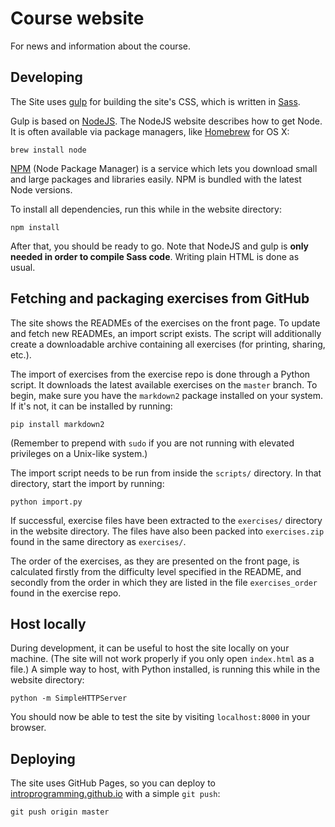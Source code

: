 # Course website

For news and information about the course.

## Developing

The Site uses [gulp](http://gulpjs.com/) for building the site's CSS, which is written in [Sass](http://sass-lang.com/).

Gulp is based on [NodeJS](http://nodejs.org/). The NodeJS website describes how to get Node. It is often available via package managers, like [Homebrew](http://brew.sh/) for OS X:
```
brew install node
```
[NPM](https://www.npmjs.org/) (Node Package Manager) is a service which lets you download small and large packages and libraries easily. NPM is bundled with the latest Node versions.

To install all dependencies, run this while in the website directory:
```
npm install
```
After that, you should be ready to go. Note that NodeJS and gulp is **only needed in order to compile Sass code**. Writing plain HTML is done as usual.

## Fetching and packaging exercises from GitHub

The site shows the READMEs of the exercises on the front page. To update and fetch new READMEs, an import script exists. The script will additionally create a downloadable archive containing all exercises (for printing, sharing, etc.).

The import of exercises from the exercise repo is done through a Python script. It downloads the latest available exercises on the `master` branch. To begin, make sure you have the `markdown2` package installed on your system. If it's not, it can be installed by running:

```
pip install markdown2
```

(Remember to prepend with `sudo` if you are not running with elevated privileges on a Unix-like system.)

The import script needs to be run from inside the `scripts/` directory. In that directory, start the import by running:

```
python import.py
```

If successful, exercise files have been extracted to the `exercises/` directory in the website directory. The files have also been packed into `exercises.zip` found in the same directory as `exercises/`.

The order of the exercises, as they are presented on the front page, is calculated firstly from the difficulty level specified in the README, and secondly from the order in which they are listed in the file `exercises_order` found in the exercise repo.

## Host locally

During development, it can be useful to host the site locally on your machine. (The site will not work properly if you only open `index.html` as a file.) A simple way to host, with Python installed, is running this while in the website directory:

```
python -m SimpleHTTPServer
```

You should now be able to test the site by visiting `localhost:8000` in your browser.

## Deploying

The site uses GitHub Pages, so you can deploy to [introprogramming.github.io](http://introprogramming.github.io/) with a simple `git push`:
```
git push origin master
```
